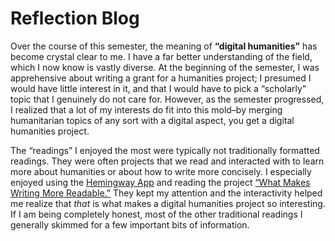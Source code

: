 # Reflection Blog

Over the course of this semester, the meaning of **“digital humanities”** has become crystal clear to me. I have a far better understanding of the field, which I now know is vastly diverse. At the beginning of the semester, I was apprehensive about writing a grant for a humanities project; I presumed I would have little interest in it, and that I would have to pick a “scholarly” topic that I genuinely do not care for. However, as the semester progressed, I realized that a lot of my interests do fit into this mold–by merging humanitarian topics of any sort with a digital aspect, you get a digital humanities project. 

The “readings” I enjoyed the most were typically not traditionally formatted readings. They were often projects that we read and interacted with to learn more about humanities or about how to write more concisely. I especially enjoyed using the [Hemingway App](https://hemingwayapp.com/) and reading the project [“What Makes Writing More Readable.”](https://pudding.cool/2022/02/plain/) They kept my attention and the interactivity helped me realize that *that* is what makes a digital humanities project so interesting. If I am being completely honest, most of the other traditional readings I generally skimmed for a few important bits of information. 
